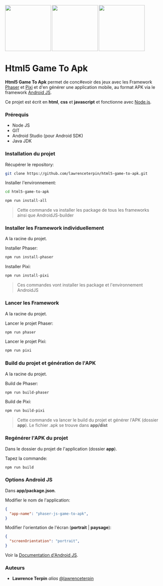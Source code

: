 <img src = "https://phaser.io/images/img.png" align="left" width ="150px">

<img src = "https://pixijs.download/pixijs-text.svg" align="left" width ="150px">

<img src = "https://android-js.github.io/img/icon.png" width ="150px">

# Html5 Game To Apk #
**Html5 Game To Apk** permet de conc#evoir des jeux avec les Framework [Phaser](https://phaser.io/) et [Pixi](https://www.pixijs.com/) et d'en générer une application mobile, au format APK via le framework [Android JS](https://android-js.github.io/).

Ce projet est écrit en **html**, **css** et **javascript** et fonctionne avec [Node.js](https://nodejs.org/).

### Prérequis ###

* Node JS
* GIT
* Android Studio (pour Android SDK)
* Java JDK

### Installation du projet ###

Récupérer le repository:

```bash
git clone https://github.com/lawrenceterpin/html5-game-to-apk.git
```

Installer l'environnement:

```bash
cd html5-game-to-apk
```

```bash
npm run install-all
```

> Cette commande va installer les package de tous les frameworks ainsi que AndroidJS-builder

### Installer les Framework individuellement ###

A la racine du projet.

Installer Phaser:

```bash
npm run install-phaser
```

Installer Pixi:

```bash
npm run install-pixi
```

> Ces commandes vont installer les package et l'environnement AndroidJS

### Lancer les Framework ###

A la racine du projet.
    
Lancer le projet Phaser:

```bash
npm run phaser
```

Lancer le projet Pixi:

```bash
npm run pixi
```

### Build du projet et génération de l'APK ###

A la racine du projet.

Build de Phaser:

```bash
npm run build-phaser
```

Build de Pixi:

```bash
npm run build-pixi
```
    
> Cette commande va lancer le build du projet et générer l'APK (dossier **app**).
> Le fichier .apk se trouve dans **app/dist**

### Regénérer l'APK du projet ###

Dans le dossier du projet de l'application (dossier **app**).

Tapez la commande:

```bash
npm run build
```

### Options Android JS ###

Dans **app/package.json**.

Modifier le nom de l'application:

```json
{
  "app-name": "phaser-js-game-to-apk",
}
```

Modifier l'orientation de l'écran (**portrait** | **paysage**):

```json
{
  "screenOrientation": "portrait",
}
```

Voir la [Documentation d'Android JS](https://android-js.github.io/docs/).


### Auteurs ###

* **Lawrence Terpin** _alias_ [@lawrenceterpin](https://gist.github.com/lawrenceterpin)
